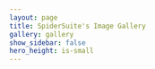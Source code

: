 ```yaml
---
layout: page
title: SpiderSuite's Image Gallery
gallery: gallery
show_sidebar: false
hero_height: is-small
---
```


